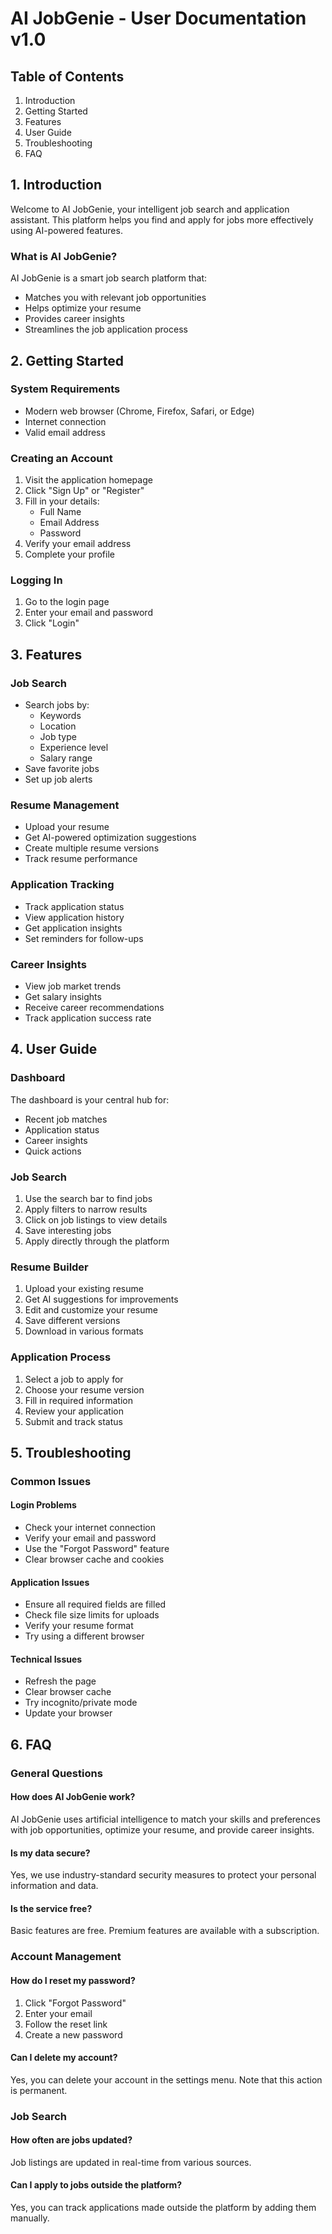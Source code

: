 # AI JobGenie - User Documentation v1.0

## Table of Contents
1. Introduction
2. Getting Started
3. Features
4. User Guide
5. Troubleshooting
6. FAQ

## 1. Introduction

Welcome to AI JobGenie, your intelligent job search and application assistant. This platform helps you find and apply for jobs more effectively using AI-powered features.

### What is AI JobGenie?
AI JobGenie is a smart job search platform that:
- Matches you with relevant job opportunities
- Helps optimize your resume
- Provides career insights
- Streamlines the job application process

## 2. Getting Started

### System Requirements
- Modern web browser (Chrome, Firefox, Safari, or Edge)
- Internet connection
- Valid email address

### Creating an Account
1. Visit the application homepage
2. Click "Sign Up" or "Register"
3. Fill in your details:
   - Full Name
   - Email Address
   - Password
4. Verify your email address
5. Complete your profile

### Logging In
1. Go to the login page
2. Enter your email and password
3. Click "Login"

## 3. Features

### Job Search
- Search jobs by:
  - Keywords
  - Location
  - Job type
  - Experience level
  - Salary range
- Save favorite jobs
- Set up job alerts

### Resume Management
- Upload your resume
- Get AI-powered optimization suggestions
- Create multiple resume versions
- Track resume performance

### Application Tracking
- Track application status
- View application history
- Get application insights
- Set reminders for follow-ups

### Career Insights
- View job market trends
- Get salary insights
- Receive career recommendations
- Track application success rate

## 4. User Guide

### Dashboard
The dashboard is your central hub for:
- Recent job matches
- Application status
- Career insights
- Quick actions

### Job Search
1. Use the search bar to find jobs
2. Apply filters to narrow results
3. Click on job listings to view details
4. Save interesting jobs
5. Apply directly through the platform

### Resume Builder
1. Upload your existing resume
2. Get AI suggestions for improvements
3. Edit and customize your resume
4. Save different versions
5. Download in various formats

### Application Process
1. Select a job to apply for
2. Choose your resume version
3. Fill in required information
4. Review your application
5. Submit and track status

## 5. Troubleshooting

### Common Issues

#### Login Problems
- Check your internet connection
- Verify your email and password
- Use the "Forgot Password" feature
- Clear browser cache and cookies

#### Application Issues
- Ensure all required fields are filled
- Check file size limits for uploads
- Verify your resume format
- Try using a different browser

#### Technical Issues
- Refresh the page
- Clear browser cache
- Try incognito/private mode
- Update your browser

## 6. FAQ

### General Questions

#### How does AI JobGenie work?
AI JobGenie uses artificial intelligence to match your skills and preferences with job opportunities, optimize your resume, and provide career insights.

#### Is my data secure?
Yes, we use industry-standard security measures to protect your personal information and data.

#### Is the service free?
Basic features are free. Premium features are available with a subscription.

### Account Management

#### How do I reset my password?
1. Click "Forgot Password"
2. Enter your email
3. Follow the reset link
4. Create a new password

#### Can I delete my account?
Yes, you can delete your account in the settings menu. Note that this action is permanent.

### Job Search

#### How often are jobs updated?
Job listings are updated in real-time from various sources.

#### Can I apply to jobs outside the platform?
Yes, you can track applications made outside the platform by adding them manually. 
